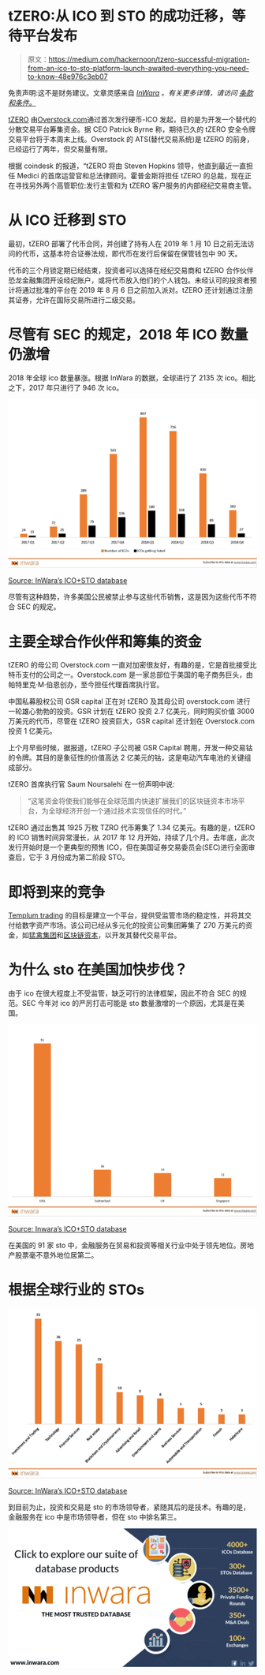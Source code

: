 # tZERO:从 ICO 到 STO 的成功迁移，等待平台发布

> 原文：<https://medium.com/hackernoon/tzero-successful-migration-from-an-ico-to-sto-platform-launch-awaited-everything-you-need-to-know-48e976c3eb07>

免责声明:这不是财务建议。文章灵感来自 [*InWara*](http://www.inwara.com/?utm_source=tzerohacker&utm_medium=tzerohacker&utm_campaign=tzerohacker) *。有关更多详情，请访问* [*条款和条件。*](https://www.inwara.com/disclaimer)

[tZERO](https://www.tzero.com/) 由[Overstock.com](https://www.overstock.com/)通过首次发行硬币-ICO 发起，目的是为开发一个替代的分散交易平台筹集资金。据 CEO Patrick Byrne 称，期待已久的 tZERO 安全令牌交易平台将于本周末上线。Overstock 的 ATS(替代交易系统)是 tZERO 的前身，已经运行了两年，但交易量有限。

根据 coindesk 的报道，“tZERO 将由 Steven Hopkins 领导，他直到最近一直担任 Medici 的首席运营官和总法律顾问。霍普金斯将担任 tZERO 的总裁，现在正在寻找另外两个高管职位:发行主管和为 tZERO 客户服务的内部经纪交易商主管。

# 从 ICO 迁移到 STO

最初，tZERO 部署了代币合同，并创建了持有人在 2019 年 1 月 10 日之前无法访问的代币，这基本符合证券法规，即代币在发行后保留在保管钱包中 90 天。

代币的三个月锁定期已经结束，投资者可以选择在经纪交易商和 tZERO 合作伙伴恐龙金融集团开设经纪账户，或将代币放入他们的个人钱包。未经认可的投资者预计将通过批准的平台在 2019 年 8 月 6 日之前加入派对。tZERO 还计划通过注册其证券，允许在国际交易所进行二级交易。

# 尽管有 SEC 的规定，2018 年 ICO 数量仍激增

2018 年全球 ico 数量暴涨。根据 InWara 的数据，全球进行了 2135 次 ico。相比之下，2017 年只进行了 946 次 ico。

![](img/5da09145ba051ea3029a2ed9899c271c.png)

[Source: InWara’s ICO+STO database](http://www.inwara.com/?utm_source=tzerohacker&utm_medium=tzerohacker&utm_campaign=tzerohacker)

尽管有这种趋势，许多美国公民被禁止参与这些代币销售，这是因为这些代币不符合 SEC 的规定。

# 主要全球合作伙伴和筹集的资金

tZERO 的母公司 Overstock.com 一直对加密很友好，有趣的是，它是首批接受比特币支付的公司之一。Overstock.com 是一家总部位于美国的电子商务巨头，由帕特里克·M·伯恩创办，至今担任代理首席执行官。

中国私募股权公司 GSR capital 正在对 tZERO 及其母公司 overstock.com 进行一轮雄心勃勃的投资。GSR 计划在 tZERO 投资 2.7 亿美元，同时购买价值 3000 万美元的代币，尽管在 tZERO 投资巨大，GSR capital 还计划在 Overstock.com 投资 1 亿美元。

上个月早些时候，据报道，tZERO 子公司被 GSR Capital 聘用，开发一种交易钴的令牌。其目的是象征性的价值高达 2 亿美元的钴，这是电动汽车电池的关键组成部分。

tZERO 首席执行官 Saum Noursalehi 在一份声明中说:

> “这笔资金将使我们能够在全球范围内快速扩展我们的区块链资本市场平台，为全球经济开创一个通过技术实现信任的时代。”

tZERO 通过出售其 1925 万枚 TZRO 代币筹集了 1.34 亿美元。有趣的是，tZERO 的 ICO 销售时间异常漫长，从 2017 年 12 月开始，持续了几个月。去年底，此次发行开始时是一个更典型的预售 ICO，但在美国证券交易委员会(SEC)进行全面审查后，它于 3 月份成为第二阶段 STO。

# 即将到来的竞争

[Templum trading](https://templuminc.com/) 的目标是建立一个平台，提供受监管市场的稳定性，并将其交付给数字资产市场。该公司已经从多元化的投资公司集团筹集了 270 万美元的资金，如[猛禽集团](https://www.raptorgroup.com/)和[区块链资本](https://blockchain.capital/)，以开发其替代交易平台。

# 为什么 sto 在美国加快步伐？

由于 ico 在很大程度上不受监管，缺乏可行的法律框架，因此不符合 SEC 的规范。SEC 今年对 ico 的严厉打击可能是 sto 数量激增的一个原因，尤其是在美国。

![](img/654e611343e6a839823736b2b1d78c31.png)

[Source: Inwara’s ICO+STO database](http://www.inwara.com/?utm_source=tzerohacker&utm_medium=tzerohacker&utm_campaign=tzerohacker)

在美国的 91 家 sto 中，金融服务在贸易和投资等相关行业中处于领先地位。房地产股票毫不意外地位居第二。

# 根据全球行业的 STOs

![](img/8db8de82117469e09247414c5c864852.png)

[Source: InWara’s ICO+STO database](http://www.inwara.com/?utm_source=tzerohacker&utm_medium=tzerohacker&utm_campaign=tzerohacker)

到目前为止，投资和交易是 sto 的市场领导者，紧随其后的是技术。有趣的是，金融服务在 ico 中是市场领导者，但在 sto 中排名第三。

[![](img/7329b61bb8f5974e1918ea30a250f4b5.png)](http://www.inwara.com/?utm_source=tzerohacker&utm_medium=tzerohacker&utm_campaign=tzerohacker)